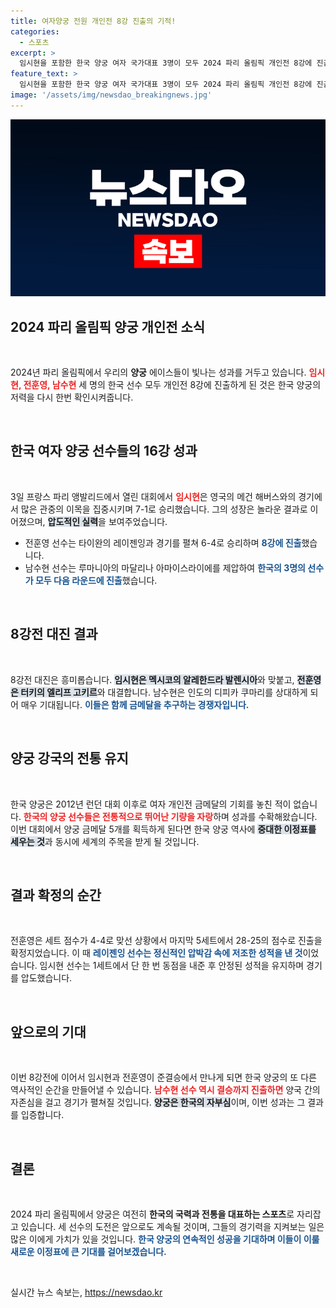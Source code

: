 ```yaml
---
title: 여자양궁 전원 개인전 8강 진출의 기적!
categories:
  - 스포츠
excerpt: >
  임시현을 포함한 한국 양궁 여자 국가대표 3명이 모두 2024 파리 올림픽 개인전 8강에 진출! 이들은 금메달 싹쓸이를 노리며, 역대급 성과에 도전합니다!
feature_text: >
  임시현을 포함한 한국 양궁 여자 국가대표 3명이 모두 2024 파리 올림픽 개인전 8강에 진출! 이들은 금메달 싹쓸이를 노리며, 역대급 성과에 도전합니다!
image: '/assets/img/newsdao_breakingnews.jpg'
---
```


<p><img src="/assets/img/newsdao_breakingnews.jpg" alt="ranknews 속보" /></p>

<h2 data-ke-size="size26">2024 파리 올림픽 양궁 개인전 소식</h2>

<p data-ke-size="size16">&nbsp;</p>

<p>2024년 파리 올림픽에서 우리의 <b>양궁</b> 에이스들이 빛나는 성과를 거두고 있습니다. <b><span style="color: #ee2323;">임시현, 전훈영, 남수현</span></b> 세 명의 한국 선수 모두 개인전 8강에 진출하게 된 것은 한국 양궁의 저력을 다시 한번 확인시켜줍니다. </p>

<p data-ke-size="size16">&nbsp;</p>

<h2 data-ke-size="size26">한국 여자 양궁 선수들의 16강 성과</h2>

<p data-ke-size="size16">&nbsp;</p>

<p>3일 프랑스 파리 앵발리드에서 열린 대회에서 <b><span style="color: #ee2323;">임시현</span></b>은 영국의 메건 해버스와의 경기에서 많은 관중의 이목을 집중시키며 7-1로 승리했습니다. 그의 성장은 놀라운 결과로 이어졌으며, <b><span style="background-color: #21538527;">압도적인 실력</span></b>을 보여주었습니다. </p>

<ul>
<li>전훈영 선수는 타이완의 레이젠잉과 경기를 펼쳐 6-4로 승리하며 <b><span style="color: #1a5490;">8강에 진출</span></b>했습니다.</li>
<li>남수현 선수는 루마니아의 마달리나 아마이스라이에를 제압하여 <b><span style="color: #1a5490;">한국의 3명의 선수가 모두 다음 라운드에 진출</span></b>했습니다.</li>
</ul>

<p data-ke-size="size16">&nbsp;</p>

<h2 data-ke-size="size26">8강전 대진 결과</h2>

<p data-ke-size="size16">&nbsp;</p>

<p>8강전 대진은 흥미롭습니다. <b><span style="background-color: #21538527;">임시현은 멕시코의 알레한드라 발렌시아</span></b>와 맞붙고, <b><span style="background-color: #21538527;">전훈영은 터키의 엘리프 고키르</span></b>와 대결합니다. 남수현은 인도의 디피카 쿠마리를 상대하게 되어 매우 기대됩니다. <b><span style="color: #1a5490;">이들은 함께 금메달을 추구하는 경쟁자입니다.</span></b> </p>

<p data-ke-size="size16">&nbsp;</p>

<h2 data-ke-size="size26">양궁 강국의 전통 유지</h2>

<p data-ke-size="size16">&nbsp;</p>

<p>한국 양궁은 2012년 런던 대회 이후로 여자 개인전 금메달의 기회를 놓친 적이 없습니다. <b><span style="color: #ee2323;">한국의 양궁 선수들은 전통적으로 뛰어난 기량을 자랑</span></b>하며 성과를 수확해왔습니다. 이번 대회에서 양궁 금메달 5개를 획득하게 된다면 한국 양궁 역사에 <b><span style="background-color: #21538527;">중대한 이정표를 세우는 것</span></b>과 동시에 세계의 주목을 받게 될 것입니다.</p>

<p data-ke-size="size16">&nbsp;</p>

<h2 data-ke-size="size26">결과 확정의 순간</h2>

<p data-ke-size="size16">&nbsp;</p>

<p>전훈영은 세트 점수가 4-4로 맞선 상황에서 마지막 5세트에서 28-25의 점수로 진출을 확정지었습니다. 이 때 <b><span style="color: #1a5490;">레이젠잉 선수는 정신적인 압박감 속에 저조한 성적을 낸 것</span></b>이었습니다. 임시현 선수는 1세트에서 단 한 번 동점을 내준 후 안정된 성적을 유지하며 경기를 압도했습니다.</p>

<p data-ke-size="size16">&nbsp;</p>

<h2 data-ke-size="size26">앞으로의 기대</h2>

<p data-ke-size="size16">&nbsp;</p>

<p>이번 8강전에 이어서 임시현과 전훈영이 준결승에서 만나게 되면 한국 양궁의 또 다른 역사적인 순간을 만들어낼 수 있습니다. <b><span style="color: #ee2323;">남수현 선수 역시 결승까지 진출하면</span></b> 양국 간의 자존심을 걸고 경기가 펼쳐질 것입니다. <b><span style="background-color: #21538527;">양궁은 한국의 자부심</span></b>이며, 이번 성과는 그 결과를 입증합니다.</p>

<p data-ke-size="size16">&nbsp;</p>

<h2 data-ke-size="size26">결론</h2>

<p data-ke-size="size16">&nbsp;</p>

<p>2024 파리 올림픽에서 양궁은 여전히 <b>한국의 국력과 전통을 대표하는 스포츠</b>로 자리잡고 있습니다. 세 선수의 도전은 앞으로도 계속될 것이며, 그들의 경기력을 지켜보는 일은 많은 이에게 가치가 있을 것입니다. <b><span style="color: #1a5490;">한국 양궁의 연속적인 성공을 기대하며 이들이 이룰 새로운 이정표에 큰 기대를 걸어보겠습니다.</span></b></p>

<p data-ke-size="size16">&nbsp;</p>
실시간 뉴스 속보는, <a href="https://newsdao.kr" rel="dofollow">https://newsdao.kr</a>



